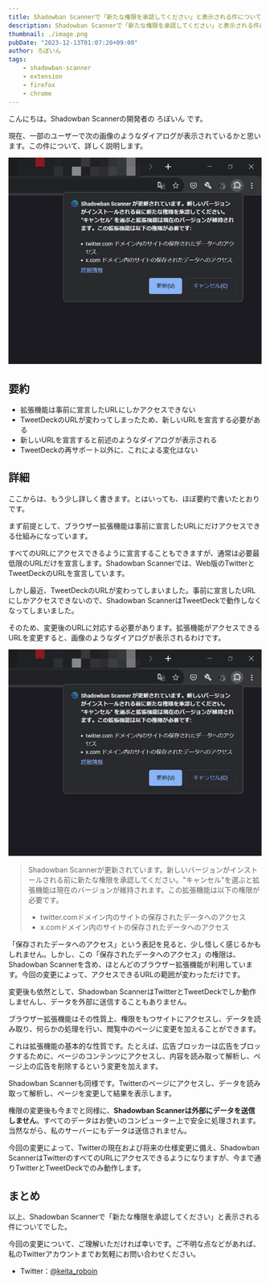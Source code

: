 ```yaml
---
title: Shadowban Scannerで「新たな権限を承認してください」と表示される件について
description: Shadowban Scannerで「新たな権限を承認してください」と表示される件について説明します。
thumbnail: ./image.png
pubDate: "2023-12-13T01:07:20+09:00"
author: ろぼいん
tags:
    - shadowban-scanner
    - extension
    - firefox
    - chrome
---
```


こんにちは。Shadowban Scannerの開発者の ろぼいん です。

現在、一部のユーザーで次の画像のようなダイアログが表示されているかと思います。この件について、詳しく説明します。

![Shadowban Scannerが追加の権限を必要としていることを示すダイアログ](./image.png)

## 要約

- 拡張機能は事前に宣言したURLにしかアクセスできない
- TweetDeckのURLが変わってしまったため、新しいURLを宣言する必要がある
- 新しいURLを宣言すると前述のようなダイアログが表示される
- TweetDeckの再サポート以外に、これによる変化はない

## 詳細

ここからは、もう少し詳しく書きます。とはいっても、ほぼ要約で書いたとおりです。

まず前提として、ブラウザー拡張機能は事前に宣言したURLにだけアクセスできる仕組みになっています。

すべてのURLにアクセスできるように宣言することもできますが、通常は必要最低限のURLだけを宣言します。Shadowban Scannerでは、Web版のTwitterとTweetDeckのURLを宣言しています。

しかし最近、TweetDeckのURLが変わってしまいました。事前に宣言したURLにしかアクセスできないので、Shadowban ScannerはTweetDeckで動作しなくなってしまいました。

そのため、変更後のURLに対応する必要があります。拡張機能がアクセスできるURLを変更すると、画像のようなダイアログが表示されるわけです。

![Shadowban Scannerが追加の権限を必要としていることを示すダイアログ](./image.png)

> Shadowban Scannerが更新されています。新しいバージョンがインストールされる前に新たな権限を承認してください。"キャンセル"を選ぶと拡張機能は現在のバージョンが維持されます。この拡張機能は以下の権限が必要です。
>
> - twitter.comドメイン内のサイトの保存されたデータへのアクセス
> - x.comドメイン内のサイトの保存されたデータへのアクセス

「保存されたデータへのアクセス」という表記を見ると、少し怪しく感じるかもしれません。しかし、この「保存されたデータへのアクセス」の権限は、Shadowban Scannerを含め、ほとんどのブラウザー拡張機能が利用しています。今回の変更によって、アクセスできるURLの範囲が変わっただけです。

変更後も依然として、Shadowban ScannerはTwitterとTweetDeckでしか動作しませんし、データを外部に送信することもありません。

ブラウザー拡張機能はその性質上、権限をもつサイトにアクセスし、データを読み取り、何らかの処理を行い、閲覧中のページに変更を加えることができます。

これは拡張機能の基本的な性質です。たとえば、広告ブロッカーは広告をブロックするために、ページのコンテンツにアクセスし、内容を読み取って解析し、ページ上の広告を削除するという変更を加えます。

Shadowban Scannerも同様です。Twitterのページにアクセスし、データを読み取って解析し、ページを変更して結果を表示します。

権限の変更後も今までと同様に、**Shadowban Scannerは外部にデータを送信しません**。すべてのデータはお使いのコンピューター上で安全に処理されます。当然ながら、私のサーバーにもデータは送信されません。

今回の変更によって、Twitterの現在および将来の仕様変更に備え、Shadowban ScannerはTwitterのすべてのURLにアクセスできるようになりますが、今まで通りTwitterとTweetDeckでのみ動作します。

## まとめ

以上、Shadowban Scannerで「新たな権限を承認してください」と表示される件についてでした。

今回の変更について、ご理解いただければ幸いです。ご不明な点などがあれば、私のTwitterアカウントまでお気軽にお問い合わせください。

- Twitter：[@keita_roboin](https://twitter.com/keita_roboin)
